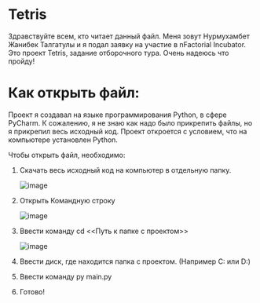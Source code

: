 # Tetris

Здравствуйте всем, кто читает данный файл. Меня зовут Нурмухамбет Жанибек Талгатулы и я подал заявку на участие в nFactorial Incubator.
Это проект Tetris, задание отборочного тура. Очень надеюсь что пройду!

# Как открыть файл:
Проект я создавал на языке программирования Python, в сфере PyCharm. К сожалению, я не знаю как надо было прикрепить файлы, но я прикрепил весь исходный код.
Проект откроется с условием, что на компьютере установлен Python.

Чтобы открыть файл, необходимо:
  1. Скачать весь исходный код на компьютер в отдельную папку.

      ![image](https://github.com/wohdrv/Tetris/assets/133672243/2aeb9bf2-31c1-41c8-960a-e7124a3f6ab9)


  3. Открыть Командную строку

       ![image](https://github.com/wohdrv/Tetris/assets/133672243/e30a5d14-6228-4c41-8364-6f5ac5b399fa)


  4. Ввести команду cd <<Путь к папке с проектом>>

      ![image](https://github.com/wohdrv/Tetris/assets/133672243/3e11e72a-28b6-4c8f-92fd-9f4987cf3bd1)


  6. Ввести диск, где находится папка с проектом. (Например C: или D:)
  7. Ввести команду py main.py
  8. Готово!
